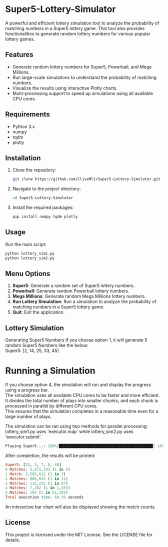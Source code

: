 # Super5-Lottery-Simulator

A powerful and efficient lottery simulation tool to analyze the probability of matching numbers in a Super5 lottery game. This tool also provides functionalities to generate random lottery numbers for various popular lottery games.

## Features

- Generate random lottery numbers for Super5, Powerball, and Mega Millions.
- Run large-scale simulations to understand the probability of matching numbers.
- Visualize the results using interactive Plotly charts.
- Multi-processing support to speed up simulations using all available CPU cores.

## Requirements

- Python 3.x
- numpy
- tqdm
- plotly

## Installation

1. Clone the repository:
    ```bash
    git clone https://github.com/CliveMlt/Super5-Lottery-Simulator.git
    ```
2. Navigate to the project directory:
    ```bash
    cd Super5-Lottery-Simulator
    ```
3. Install the required packages:
    ```bash
    pip install numpy tqdm plotly
    ```

## Usage

Run the main script:
```bash
python lottery_sim1.py
python lottery_sim2.py
 ```

## Menu Options

1. **Super5**: Generate a random set of Super5 lottery numbers.
2. **Powerball**: Generate random Powerball lottery numbers.
3. **Mega Millions**: Generate random Mega Millions lottery numbers.
4. **Run Lottery Simulation**: Run a simulation to analyze the probability of matching numbers in a Super5 lottery game.
5. **Quit**: Exit the application.

## Lottery Simulation
Generating Super5 Numbers
If you choose option 1, it will generate 5 random Super5 Numbers like the below:<br>
Super5: [2, 14, 25, 33, 45]

# Running a Simulation
If you choose option 4, the simulation will run and display the progress using a progress bar.<br>
The simulation uses all available CPU cores to be faster and more efficient. It divides the total number of plays into smaller chunks, and each chunk is processed in parallel by different CPU cores.<br>
This ensures that the simulation completes in a reasonable time even for a large number of plays.<br>

The simulation can be ran using two methods for parallel processing:<br>
lottery_sim1.py uses 'executor.map' while lottery_sim2.py uses 'executor.submit'. 


```python
Playing Super5...: 100%|██████████████████████████████████████████| 10000000/10000000 [01:00<00:00, 165593.17it/s]
```

After completion, the results will be printed:
```ruby
Super5: [22, 3, 7, 8, 30]    
0 Matches: 5,471,343 (1 in 2)
1 Match: 3,505,012 (1 in 3)  
2 Matches: 900,833 (1 in 11)
3 Matches: 115,235 (1 in 87)
4 Matches: 7,382 (1 in 1,355)
5 Matches: 195 (1 in 51,282)
Total execution time: 60.39 seconds
```

An interactive bar chart will also be displayed showing the match counts.

## License
This project is licensed under the MIT License. See the LICENSE file for details.
